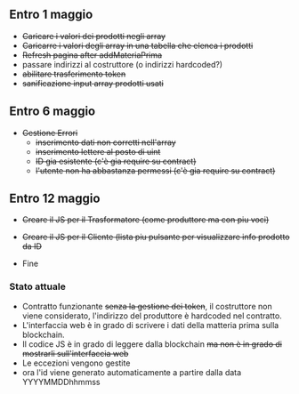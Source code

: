 ## Entro 1 maggio
- ~~Caricare i valori dei prodotti negli array~~
- ~~Caricarre i valori degli array in una tabella che elenca i prodotti~~
- ~~Refresh pagina after addMateriaPrima~~
- passare indirizzi al costruttore (o indirizzi hardcoded?)
- ~~abilitare trasferimento token~~
- ~~sanificazione input array prodotti usati~~


## Entro 6 maggio
- ~~Gestione Errori~~
  - ~~inserimento dati non corretti nell'array~~
  - ~~inserimento lettere al posto di uint~~
  - ~~ID gia esistente (c'è gia require su contract)~~
  - ~~l'utente non ha abbastanza permessi (c'è gia require su contract)~~

## Entro 12 maggio
- ~~Creare il JS per il Trasformatore (come produttore ma con piu voci)~~
- ~~Creare il JS per il Cliente (lista piu pulsante per visualizzare info prodotto da ID~~

- Fine

### Stato attuale
- Contratto funzionante ~~senza la gestione dei token~~, il costruttore non viene considerato, l'indirizzo del produttore è hardcoded nel contratto.
- L'interfaccia web è in grado di scrivere i dati della matteria prima sulla blockchain. 
- Il codice JS è in grado di leggere dalla blockchain ~~ma non è in grado di mostrarli sull'interfaccia web~~
- Le eccezioni vengono gestite
- ora l'id viene generato automaticamente a partire dalla data YYYYMMDDhhmmss
